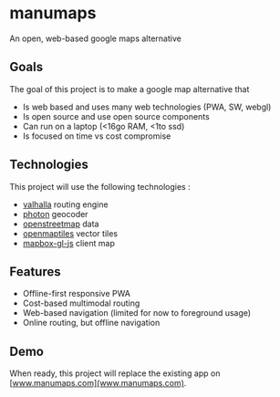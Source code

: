 # manumaps
An open, web-based google maps alternative

## Goals

The goal of this project is to make a google map alternative that
  - Is web based and uses many web technologies (PWA, SW, webgl)
  - Is open source and use open source components
  - Can run on a laptop (<16go RAM, <1to ssd)
  - Is focused on time vs cost compromise

## Technologies

This project will use the following technologies :
  - [valhalla](https://github.com/valhalla/valhalla) routing engine
  - [photon](https://github.com/komoot/photon) geocoder
  - [openstreetmap](https://www.openstreetmap.org/) data
  - [openmaptiles](https://openmaptiles.org/) vector tiles
  - [mapbox-gl-js](https://github.com/mapbox/mapbox-gl-js) client map

## Features
  
  - Offline-first responsive PWA
  - Cost-based multimodal routing
  - Web-based navigation (limited for now to foreground usage)
  - Online routing, but offline navigation
  
## Demo

When ready, this project will replace the existing app on [www.manumaps.com](www.manumaps.com).
